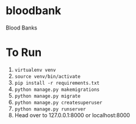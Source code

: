 # bloodbank
Blood Banks

# To Run
1. `virtualenv venv`
2. `source venv/bin/activate`
3. `pip install -r requirements.txt`	
4. `python manage.py makemigrations`
5. `python manage.py migrate`
6. `python manage.py createsuperuser`
7. `python manage.py runserver`
8. Head over to 127.0.0.1:8000 or localhost:8000
